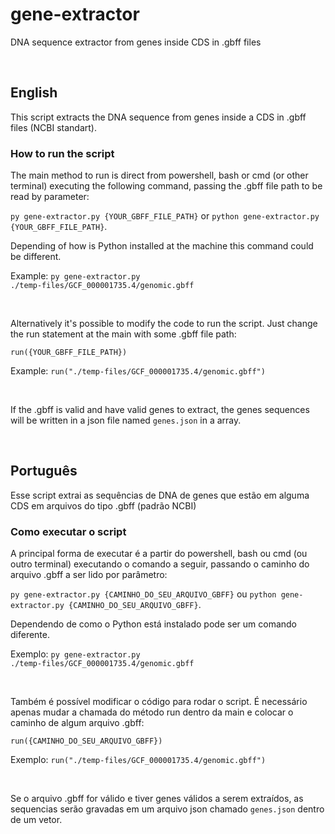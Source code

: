 # gene-extractor
DNA sequence extractor from genes inside CDS in .gbff files

<br>

## English

This script extracts the DNA sequence from genes inside a CDS in .gbff files (NCBI standart).

### How to run the script

The main method to run is direct from powershell, bash or cmd (or other terminal) executing the following command, passing the .gbff file path to be read by parameter:

<code>py gene-extractor.py {YOUR_GBFF_FILE_PATH}</code> or <code>python gene-extractor.py {YOUR_GBFF_FILE_PATH}</code>.

Depending of how is Python installed at the machine this command could be different.

Example: <code>py gene-extractor.py ./temp-files/GCF_000001735.4/genomic.gbff</code>

<br>

Alternatively it's possible to modify the code to run the script. Just change the run statement at the main with some .gbff file path:

<code>run({YOUR_GBFF_FILE_PATH})</code>

Example: <code>run("./temp-files/GCF_000001735.4/genomic.gbff")</code>

<br>

If the .gbff is valid and have valid genes to extract, the genes sequences will be written in a json file named <code>genes.json</code> in a array.

<br>

## Português

Esse script extrai as sequências de DNA de genes que estão em alguma CDS em arquivos do tipo .gbff (padrão NCBI)

### Como executar o script

A principal forma de executar é a partir do powershell, bash ou cmd (ou outro terminal) executando o comando a seguir, passando o caminho do arquivo .gbff a ser lido por parâmetro:

<code>py gene-extractor.py {CAMINHO_DO_SEU_ARQUIVO_GBFF}</code> ou <code>python gene-extractor.py {CAMINHO_DO_SEU_ARQUIVO_GBFF}</code>. 

Dependendo de como o Python está instalado pode ser um comando diferente.

Exemplo: <code>py gene-extractor.py ./temp-files/GCF_000001735.4/genomic.gbff</code>

<br>

Também é possível modificar o código para rodar o script. É necessário apenas mudar a chamada do método run dentro da main e colocar o caminho de algum arquivo .gbff:

<code>run({CAMINHO_DO_SEU_ARQUIVO_GBFF})</code>

Exemplo: <code>run("./temp-files/GCF_000001735.4/genomic.gbff")</code>

<br>

Se o arquivo .gbff for válido e tiver genes válidos a serem extraídos, as sequencias serão gravadas em um arquivo json chamado <code>genes.json</code> dentro de um vetor.

<br>
